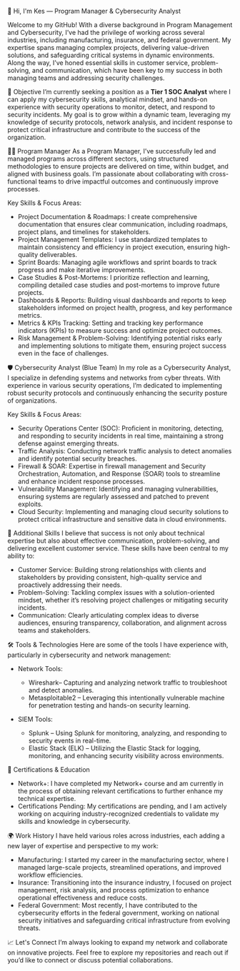 👋 Hi, I'm Kes — Program Manager & Cybersecurity Analyst

Welcome to my GitHub! With a diverse background in Program Management and Cybersecurity, I’ve had the privilege of working across several industries, including manufacturing, insurance, and federal government. My expertise spans managing complex projects, delivering value-driven solutions, and safeguarding critical systems in dynamic environments. Along the way, I’ve honed essential skills in customer service, problem-solving, and communication, which have been key to my success in both managing teams and addressing security challenges.

🎯 Objective
I’m currently seeking a position as a **Tier 1 SOC Analyst** where I can apply my cybersecurity skills, analytical mindset, and hands-on experience with security operations to monitor, detect, and respond to security incidents. My goal is to grow within a dynamic team, leveraging my knowledge of security protocols, network analysis, and incident response to protect critical infrastructure and contribute to the success of the organization.

🧑‍💼 Program Manager
As a Program Manager, I’ve successfully led and managed programs across different sectors, using structured methodologies to ensure projects are delivered on time, within budget, and aligned with business goals. I’m passionate about collaborating with cross-functional teams to drive impactful outcomes and continuously improve processes.

Key Skills & Focus Areas:
- Project Documentation & Roadmaps: I create comprehensive documentation that ensures clear communication, including roadmaps, project plans, and timelines for stakeholders.
- Project Management Templates: I use standardized templates to maintain consistency and efficiency in project execution, ensuring high-quality deliverables.
- Sprint Boards: Managing agile workflows and sprint boards to track progress and make iterative improvements.
- Case Studies & Post-Mortems: I prioritize reflection and learning, compiling detailed case studies and post-mortems to improve future projects.
- Dashboards & Reports: Building visual dashboards and reports to keep stakeholders informed on project health, progress, and key performance metrics.
- Metrics & KPIs Tracking: Setting and tracking key performance indicators (KPIs) to measure success and optimize project outcomes.
- Risk Management & Problem-Solving: Identifying potential risks early and implementing solutions to mitigate them, ensuring project success even in the face of challenges.

 🛡️ Cybersecurity Analyst (Blue Team)
In my role as a Cybersecurity Analyst, I specialize in defending systems and networks from cyber threats. With experience in various security operations, I’m dedicated to implementing robust security protocols and continuously enhancing the security posture of organizations.

Key Skills & Focus Areas:
- Security Operations Center (SOC): Proficient in monitoring, detecting, and responding to security incidents in real time, maintaining a strong defense against emerging threats.
- Traffic Analysis: Conducting network traffic analysis to detect anomalies and identify potential security breaches.
- Firewall & SOAR: Expertise in firewall management and Security Orchestration, Automation, and Response (SOAR) tools to streamline and enhance incident response processes.
- Vulnerability Management: Identifying and managing vulnerabilities, ensuring systems are regularly assessed and patched to prevent exploits.
- Cloud Security: Implementing and managing cloud security solutions to protect critical infrastructure and sensitive data in cloud environments.

💬 Additional Skills
I believe that success is not only about technical expertise but also about effective communication, problem-solving, and delivering excellent customer service. These skills have been central to my ability to:
- Customer Service: Building strong relationships with clients and stakeholders by providing consistent, high-quality service and proactively addressing their needs.
- Problem-Solving: Tackling complex issues with a solution-oriented mindset, whether it’s resolving project challenges or mitigating security incidents.
- Communication: Clearly articulating complex ideas to diverse audiences, ensuring transparency, collaboration, and alignment across teams and stakeholders.

🛠️ Tools & Technologies
Here are some of the tools I have experience with, particularly in cybersecurity and network management:
- Network Tools:  
  - Wireshark– Capturing and analyzing network traffic to troubleshoot and detect anomalies.
  - Metasploitable2 – Leveraging this intentionally vulnerable machine for penetration testing and hands-on security learning.
  
- SIEM Tools:  
  - Splunk – Using Splunk for monitoring, analyzing, and responding to security events in real-time.
  - Elastic Stack (ELK) – Utilizing the Elastic Stack for logging, monitoring, and enhancing security visibility across environments.

📜 Certifications & Education
 - Network+: I have completed my Network+ course and am currently in the process of obtaining relevant certifications to further enhance my technical expertise.
 - Certifications Pending: My certifications are pending, and I am actively working on acquiring industry-recognized credentials to validate my skills and knowledge in cybersecurity.

🌍 Work History
I have held various roles across industries, each adding a new layer of expertise and perspective to my work:
- Manufacturing: I started my career in the manufacturing sector, where I managed large-scale projects, streamlined operations, and improved workflow efficiencies.
- Insurance: Transitioning into the insurance industry, I focused on project management, risk analysis, and process optimization to enhance operational effectiveness and reduce costs.
- Federal Government: Most recently, I have contributed to the cybersecurity efforts in the federal government, working on national security initiatives and safeguarding critical infrastructure from evolving threats.

📈 Let's Connect
I’m always looking to expand my network and collaborate on innovative projects. Feel free to explore my repositories and reach out if you’d like to connect or discuss potential collaborations.

